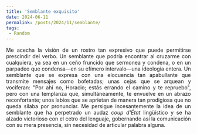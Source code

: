 ```yaml
---
title: 'Semblante exquisito'
date: 2024-06-11
permalink: /posts/2024/11/semblante/
tags:
 - Random
---
```



<div style="text-align: justify;">

Me acecha la visión de un rostro tan expresivo que puede permitirse prescindir del verbo. Un semblante que podría encontrar al cruzarme con cualquiera, ya sea en un ceño fruncido que sermonea y condena, o en un parpadeo que condensa—en su efímero intervalo—una ideología entera. Un semblante que se expresa con una elocuencia tan apabullante que transmite mensajes como bofetadas; unas cejas que se arquean y vociferan: "Por ahí no, Horacio; estás errando el camino y te repruebo", pero con una templanza que, simultáneamente, te envuelve en un abrazo reconfortante; unos labios que se aprietan de manera tan prodigiosa que no queda sílaba por pronunciar. Me persigue incesantemente la idea de un semblante que ha perpetrado un audaz <em>coup d'État</em> lingüístico y se ha alzado victorioso con el cetro del lenguaje, gobernando así la comunicación con su mera presencia, sin necesidad de articular palabra alguna.
<br>

</div><br>